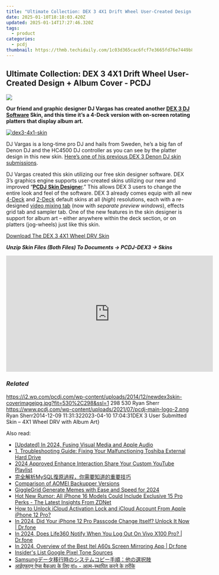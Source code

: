 ```yaml
---
title: "Ultimate Collection: DEX 3 4X1 Drift Wheel User-Created Design + Album Cover - PCDJ"
date: 2025-01-10T18:18:03.420Z
updated: 2025-01-14T17:27:46.320Z
tags:
  - product
categories:
  - pcdj
thumbnail: https://thmb.techidaily.com/1c03d365cac6fcf7e3665fd76e7449b8b7d6ebbb04e310ccec37ca23ea922ee4.jpg
---
```


## Ultimate Collection: DEX 3 4X1 Drift Wheel User-Created Design + Album Cover - PCDJ

[![](https://i2.wp.com/pcdj.com/wp-content/uploads/2014/12/newdex3skin-coverimagejpg.jpg?resize=530%2C298&ssl=1)](https://i2.wp.com/pcdj.com/wp-content/uploads/2014/12/newdex3skin-coverimagejpg.jpg?fit=530%2C298&ssl=1 "newdex3skin-coverimagejpg")

**Our friend and graphic designer DJ Vargas has created another [DEX 3 DJ Software](https://tools.techidaily.com/pcdj/products/) Skin, and this time it’s a 4-Deck version with on-screen rotating platters that display album art.**

[![](https://i0.wp.com/pcdj.com/wp-content/uploads/2014/12/dex3-4x1-skin.jpg?fit=300%2C187&ssl=1 "dex3-4x1-skin")](https://i0.wp.com/pcdj.com/wp-content/uploads/2014/12/dex3-4x1-skin.jpg?fit=1030%2C643&ssl=1)

DJ Vargas is a long-time pro DJ and hails from Sweden, he’s a big fan of Denon DJ and the HC4500 DJ controller as you can see by the platter design in this new skin. [Here’s one of his previous DEX 3 Denon DJ skin submissions](https://tools.techidaily.com/pcdj/products/).

DJ Vargas created this skin utilizing our free skin designer software. DEX 3’s graphics engine supports user-created skins utilizing our new and improved “[**PCDJ** **Skin Designe**r](https://tools.techidaily.com/pcdj/products/).” This allows DEX 3 users to change the entire look and feel of the software. DEX 3 already comes equip with all new [4-Deck](https://tools.techidaily.com/pcdj/products/) and [2-Deck](https://tools.techidaily.com/pcdj/products/) default skins at all (_high_) resolutions, each with a re-designed [video mixing tab](https://tools.techidaily.com/pcdj/products/) (now with _separate preview windows_), effects grid tab and sampler tab. One of the new features in the skin designer is support for album art – either anywhere within the deck section, or on platters (jog-wheels) just like this skin.

[Download The DEX 3 4X1 Wheel DRV Skin](https://tools.techidaily.com/pcdj/products/)

_**Unzip Skin Files (Both Files) To Documents -> PCDJ-DEX3 -> Skins**_

<!-- affiliate ads begin -->
<iframe width="560" height="315" src="https://www.youtube.com/embed/6KXVWj6Ar1M?si=Cd_jktmoN3e9OzH3" title="YouTube video player" frameborder="0" allow="accelerometer; autoplay; clipboard-write; encrypted-media; gyroscope; picture-in-picture; web-share" referrerpolicy="strict-origin-when-cross-origin" allowfullscreen></iframe>
<!-- affiliate ads end -->

### _Related_

https://i2.wp.com/pcdj.com/wp-content/uploads/2014/12/newdex3skin-coverimagejpg.jpg?fit=530%2C298&ssl=1 298 530 Ryan Sherr https://www.pcdj.com/wp-content/uploads/2021/07/pcdj-main-logo-2.png Ryan Sherr2014-12-09 11:31:322023-04-10 17:04:31DEX 3 User Submitted Skin – 4X1 Wheel DRV with Album Art}

<ins class="adsbygoogle"
     style="display:block"
     data-ad-format="autorelaxed"
     data-ad-client="ca-pub-7571918770474297"
     data-ad-slot="1223367746"></ins>

<ins class="adsbygoogle"
     style="display:block"
     data-ad-client="ca-pub-7571918770474297"
     data-ad-slot="8358498916"
     data-ad-format="auto"
     data-full-width-responsive="true"></ins>

<span class="atpl-alsoreadstyle">Also read:</span>
<div><ul>
<li><a href="https://article-helps.techidaily.com/updated-in-2024-fusing-visual-media-and-apple-audio/"><u>[Updated] In 2024, Fusing Visual Media and Apple Audio</u></a></li>
<li><a href="https://win-exclusive.techidaily.com/1-troubleshooting-guide-fixing-your-malfunctioning-toshiba-external-hard-drive/"><u>1. Troubleshooting Guide: Fixing Your Malfunctioning Toshiba External Hard Drive</u></a></li>
<li><a href="https://youtube-webster.techidaily.com/approved-enhance-interaction-share-your-custom-youtube-playlist/"><u>2024 Approved Enhance Interaction Share Your Custom YouTube Playlist</u></a></li>
<li><a href="https://win-exclusive.techidaily.com/mysql/"><u>完全解析MySQL復原過程，你需要知道的重要技巧</u></a></li>
<li><a href="https://win-exclusive.techidaily.com/comparison-of-aomei-backupper-versions/"><u>Comparison of AOMEI Backupper Versions</u></a></li>
<li><a href="https://some-knowledge.techidaily.com/gigglegrid-generate-memes-with-ease-and-speed-for-2024/"><u>GiggleGrid Generate Memes with Ease and Speed for 2024</u></a></li>
<li><a href="https://some-tips.techidaily.com/hot-new-rumor-all-iphone-16-models-could-include-exclusive-15-pro-perks-the-latest-insights-from-zdnet/"><u>Hot New Rumor: All iPhone 16 Models Could Include Exclusive 15 Pro Perks - The Latest Insights From ZDNet</u></a></li>
<li><a href="https://activate-lock.techidaily.com/how-to-unlock-icloud-activation-lock-and-icloud-account-from-apple-iphone-12-pro-by-drfone-ios/"><u>How to Unlock iCloud Activation Lock and iCloud Account From Apple iPhone 12 Pro?</u></a></li>
<li><a href="https://iphone-unlock.techidaily.com/in-2024-did-your-iphone-12-pro-passcode-change-itself-unlock-it-now-drfone-by-drfone-ios/"><u>In 2024, Did Your iPhone 12 Pro Passcode Change Itself? Unlock It Now | Dr.fone</u></a></li>
<li><a href="https://review-topics.techidaily.com/in-2024-does-life360-notify-when-you-log-out-on-vivo-x100-pro-drfone-by-drfone-virtual-android/"><u>In 2024, Does Life360 Notify When You Log Out On Vivo X100 Pro? | Dr.fone</u></a></li>
<li><a href="https://screen-mirror.techidaily.com/in-2024-overview-of-the-best-itel-a60s-screen-mirroring-app-drfone-by-drfone-android/"><u>In 2024, Overview of the Best Itel A60s Screen Mirroring App | Dr.fone</u></a></li>
<li><a href="https://fox-access.techidaily.com/insiders-list-google-pixel-tone-sources/"><u>Insider's List Google Pixel Tone Sources</u></a></li>
<li><a href="https://win-exclusive.techidaily.com/1728497096768-samsung/"><u>Samsungデータ移行時のシステムコピー手順：他の選択肢</u></a></li>
<li><a href="https://win-exclusive.techidaily.com/aaiiefaena-aipasa-bkaapa-ka-le-va-aatama-sathapata-karana-ka-taraka/"><u>आईएफएन ऐप्स बैकअप के लिए वां० - आत्म-स्थापित करने के तरीके</u></a></li>
</ul></div>

